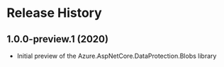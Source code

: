 # Release History

## 1.0.0-preview.1 (2020)

- Initial preview of the Azure.AspNetCore.DataProtection.Blobs library
